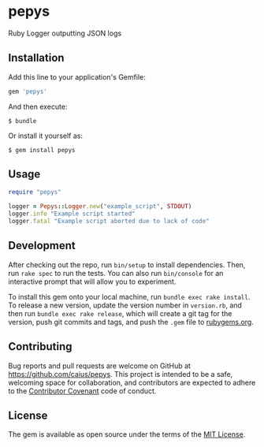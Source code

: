 # pepys

Ruby Logger outputting JSON logs

## Installation

Add this line to your application's Gemfile:

```ruby
gem 'pepys'
```

And then execute:

    $ bundle

Or install it yourself as:

    $ gem install pepys

## Usage

```ruby
require "pepys"

logger = Pepys::Logger.new("example_script", STDOUT)
logger.info "Example script started"
logger.fatal "Example script aborted due to lack of code"
```

## Development

After checking out the repo, run `bin/setup` to install dependencies. Then, run `rake spec` to run the tests. You can also run `bin/console` for an interactive prompt that will allow you to experiment.

To install this gem onto your local machine, run `bundle exec rake install`. To release a new version, update the version number in `version.rb`, and then run `bundle exec rake release`, which will create a git tag for the version, push git commits and tags, and push the `.gem` file to [rubygems.org](https://rubygems.org).

## Contributing

Bug reports and pull requests are welcome on GitHub at https://github.com/caius/pepys. This project is intended to be a safe, welcoming space for collaboration, and contributors are expected to adhere to the [Contributor Covenant](http://contributor-covenant.org) code of conduct.

## License

The gem is available as open source under the terms of the [MIT License](http://opensource.org/licenses/MIT).
